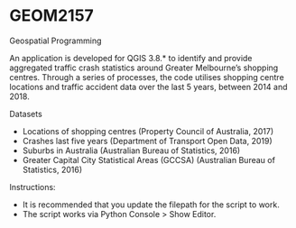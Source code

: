 # GEOM2157
Geospatial Programming

An application is developed for QGIS 3.8.* to identify and provide aggregated traffic crash statistics around Greater Melbourne’s shopping centres. Through a series of processes, the code utilises shopping centre locations and traffic accident data over the last 5 years, between 2014 and 2018.

Datasets
* Locations of shopping centres (Property Council of Australia, 2017)
* Crashes last five years (Department of Transport Open Data, 2019)
* Suburbs in Australia (Australian Bureau of Statistics, 2016)
* Greater Capital City Statistical Areas (GCCSA) (Australian Bureau of Statistics, 2016)

Instructions:
* It is recommended that you update the filepath for the script to work.
* The script works via Python Console > Show Editor.
